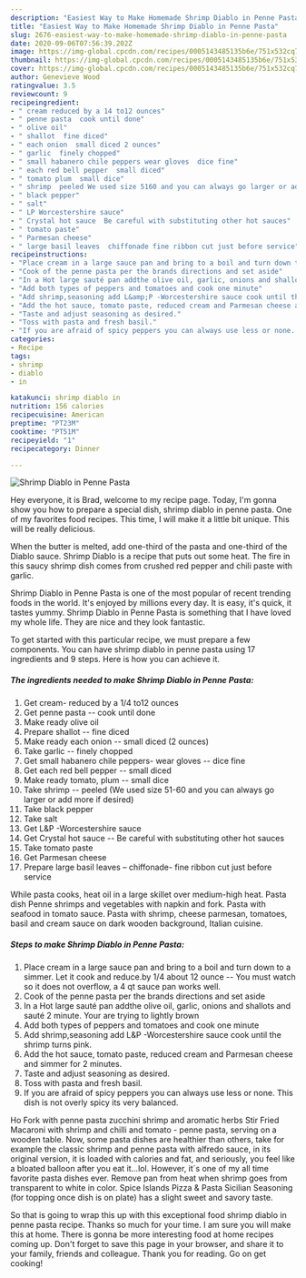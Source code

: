 ```yaml
---
description: "Easiest Way to Make Homemade Shrimp Diablo in Penne Pasta"
title: "Easiest Way to Make Homemade Shrimp Diablo in Penne Pasta"
slug: 2676-easiest-way-to-make-homemade-shrimp-diablo-in-penne-pasta
date: 2020-09-06T07:56:39.202Z
image: https://img-global.cpcdn.com/recipes/0005143485135b6e/751x532cq70/shrimp-diablo-in-penne-pasta-recipe-main-photo.jpg
thumbnail: https://img-global.cpcdn.com/recipes/0005143485135b6e/751x532cq70/shrimp-diablo-in-penne-pasta-recipe-main-photo.jpg
cover: https://img-global.cpcdn.com/recipes/0005143485135b6e/751x532cq70/shrimp-diablo-in-penne-pasta-recipe-main-photo.jpg
author: Genevieve Wood
ratingvalue: 3.5
reviewcount: 9
recipeingredient:
- " cream reduced by a 14 to12 ounces"
- " penne pasta  cook until done"
- " olive oil"
- " shallot  fine diced"
- " each onion  small diced 2 ounces"
- " garlic  finely chopped"
- " small habanero chile peppers wear gloves  dice fine"
- " each red bell pepper  small diced"
- " tomato plum  small dice"
- " shrimp  peeled We used size 5160 and you can always go larger or add more if desired"
- " black pepper"
- " salt"
- " LP Worcestershire sauce"
- " Crystal hot sauce  Be careful with substituting other hot sauces"
- " tomato paste"
- " Parmesan cheese"
- " large basil leaves  chiffonade fine ribbon cut just before service"
recipeinstructions:
- "Place cream in a large sauce pan and bring to a boil and turn down to a simmer. Let it cook and reduce.by 1/4 about 12 ounce -- You must watch so it does not overflow, a 4 qt sauce pan works well."
- "Cook of the penne pasta per the brands directions and set aside"
- "In a Hot large sauté pan addthe olive oil, garlic, onions and shallots and sauté 2 minute. Your are trying to lightly brown"
- "Add both types of peppers and tomatoes and cook one minute"
- "Add shrimp,seasoning add L&amp;P -Worcestershire sauce cook until the shrimp turns pink."
- "Add the hot sauce, tomato paste, reduced cream and Parmesan cheese and simmer for 2 minutes."
- "Taste and adjust seasoning as desired."
- "Toss with pasta and fresh basil."
- "If you are afraid of spicy peppers you can always use less or none. This dish is not overly spicy its very balanced."
categories:
- Recipe
tags:
- shrimp
- diablo
- in

katakunci: shrimp diablo in 
nutrition: 156 calories
recipecuisine: American
preptime: "PT23M"
cooktime: "PT51M"
recipeyield: "1"
recipecategory: Dinner

---
```



![Shrimp Diablo in Penne Pasta](https://img-global.cpcdn.com/recipes/0005143485135b6e/751x532cq70/shrimp-diablo-in-penne-pasta-recipe-main-photo.jpg)

Hey everyone, it is Brad, welcome to my recipe page. Today, I'm gonna show you how to prepare a special dish, shrimp diablo in penne pasta. One of my favorites food recipes. This time, I will make it a little bit unique. This will be really delicious.

When the butter is melted, add one-third of the pasta and one-third of the Diablo sauce. Shrimp Diablo is a recipe that puts out some heat. The fire in this saucy shrimp dish comes from crushed red pepper and chili paste with garlic.

Shrimp Diablo in Penne Pasta is one of the most popular of recent trending foods in the world. It's enjoyed by millions every day. It is easy, it's quick, it tastes yummy. Shrimp Diablo in Penne Pasta is something that I have loved my whole life. They are nice and they look fantastic.


To get started with this particular recipe, we must prepare a few components. You can have shrimp diablo in penne pasta using 17 ingredients and 9 steps. Here is how you can achieve it.

<!--inarticleads1-->

##### The ingredients needed to make Shrimp Diablo in Penne Pasta:

1. Get  cream- reduced by a 1/4 to12 ounces
1. Get  penne pasta -- cook until done
1. Make ready  olive oil
1. Prepare  shallot -- fine diced
1. Make ready  each onion -- small diced (2 ounces)
1. Take  garlic -- finely chopped
1. Get  small habanero chile peppers- wear gloves -- dice fine
1. Get  each red bell pepper -- small diced
1. Make ready  tomato, plum -- small dice
1. Take  shrimp -- peeled (We used size 51-60 and you can always go larger or add more if desired)
1. Take  black pepper
1. Take  salt
1. Get  L&amp;P -Worcestershire sauce
1. Get  Crystal hot sauce -- Be careful with substituting other hot sauces
1. Take  tomato paste
1. Get  Parmesan cheese
1. Prepare  large basil leaves – chiffonade- fine ribbon cut just before service


While pasta cooks, heat oil in a large skillet over medium-high heat. Pasta dish Penne shrimps and vegetables with napkin and fork. Pasta with seafood in tomato sauce. Pasta with shrimp, cheese parmesan, tomatoes, basil and cream sauce on dark wooden background, Italian cuisine. 

<!--inarticleads2-->

##### Steps to make Shrimp Diablo in Penne Pasta:

1. Place cream in a large sauce pan and bring to a boil and turn down to a simmer. Let it cook and reduce.by 1/4 about 12 ounce -- You must watch so it does not overflow, a 4 qt sauce pan works well.
1. Cook of the penne pasta per the brands directions and set aside
1. In a Hot large sauté pan addthe olive oil, garlic, onions and shallots and sauté 2 minute. Your are trying to lightly brown
1. Add both types of peppers and tomatoes and cook one minute
1. Add shrimp,seasoning add L&amp;P -Worcestershire sauce cook until the shrimp turns pink.
1. Add the hot sauce, tomato paste, reduced cream and Parmesan cheese and simmer for 2 minutes.
1. Taste and adjust seasoning as desired.
1. Toss with pasta and fresh basil.
1. If you are afraid of spicy peppers you can always use less or none. This dish is not overly spicy its very balanced.


Ho Fork with penne pasta zucchini shrimp and aromatic herbs Stir Fried Macaroni with shrimp and chilli and tomato - penne pasta, serving on a wooden table. Now, some pasta dishes are healthier than others, take for example the classic shrimp and penne pasta with alfredo sauce, in its original version, it is loaded with calories and fat, and seriously, you feel like a bloated balloon after you eat it…lol. However, it´s one of my all time favorite pasta dishes ever. Remove pan from heat when shrimp goes from transparent to white in color. Spice Islands Pizza &amp; Pasta Sicilian Seasoning (for topping once dish is on plate) has a slight sweet and savory taste. 

So that is going to wrap this up with this exceptional food shrimp diablo in penne pasta recipe. Thanks so much for your time. I am sure you will make this at home. There is gonna be more interesting food at home recipes coming up. Don't forget to save this page in your browser, and share it to your family, friends and colleague. Thank you for reading. Go on get cooking!
